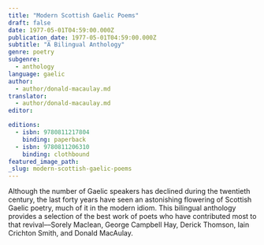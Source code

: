 ```yaml
---
title: "Modern Scottish Gaelic Poems"
draft: false
date: 1977-05-01T04:59:00.000Z
publication_date: 1977-05-01T04:59:00.000Z
subtitle: "A Bilingual Anthology"
genre: poetry
subgenre:
  - anthology
language: gaelic
author:
  - author/donald-macaulay.md
translator:
  - author/donald-macaulay.md
editor:

editions:
  - isbn: 9780811217804
    binding: paperback
  - isbn: 9780811206310
    binding: clothbound
featured_image_path:
_slug: modern-scottish-gaelic-poems
---
```


Although the number of Gaelic speakers has declined during the twentieth century, the last forty years have seen an astonishing flowering of Scottish Gaelic poetry, much of it in the modern idiom. This bilingual anthology provides a selection of the best work of poets who have contributed most to that revival––Sorely Maclean, George Campbell Hay, Derick Thomson, Iain Crichton Smith, and Donald MacAulay.

